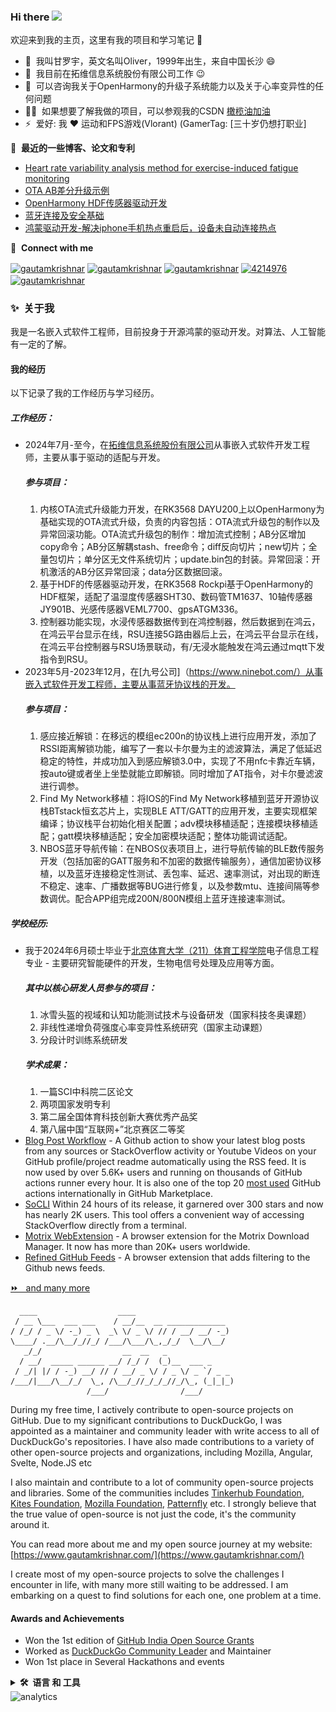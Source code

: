 ### Hi there <a href="https://www.gautamkrishnar.com/"><img src="https://media.giphy.com/media/hvRJCLFzcasrR4ia7z/giphy.gif" width="5%"></a>
欢迎来到我的主页，这里有我的项目和学习笔记 :rofl:

- 🔭 &nbsp;我叫甘罗宇，英文名叫Oliver，1999年出生，来自中国长沙 :smile:
- 🌱 &nbsp;我目前在拓维信息系统股份有限公司工作 :wink:
- 💬 &nbsp;可以咨询我关于OpenHarmony的升级子系统能力以及关于心率变异性的任何问题
- 👨‍💻 &nbsp;如果想要了解我做的项目，可以参观我的CSDN [橄榄油加油](https://blog.csdn.net/weixin_62941746?type=blog)
- ⚡ &nbsp;爱好: 我 :heart: 运动和FPS游戏(Vlorant) (GamerTag: [三十岁仍想打职业]

📕 &nbsp;**最近的一些博客、论文和专利**
<!-- BLOG-POST-LIST:START -->
- [Heart rate variability analysis method for exercise-induced fatigue monitoring](https://www.sciencedirect.com/science/article/abs/pii/S1746809424000247)
- [OTA AB差分升级示例](https://blog.csdn.net/weixin_62941746/article/details/144419107?spm=1001.2014.3001.5502)
- [OpenHarmony HDF传感器驱动开发](https://blog.csdn.net/weixin_62941746/article/details/143566898?spm=1001.2014.3001.5502)
- [蓝牙连接及安全基础](https://blog.csdn.net/weixin_62941746/article/details/131833542?spm=1001.2014.3001.5502)
- [鸿蒙驱动开发-解决iphone手机热点重启后，设备未自动连接热点](https://blog.csdn.net/weixin_62941746/article/details/140991425?spm=1001.2014.3001.5502)
<!-- BLOG-POST-LIST:END -->

🔗 &nbsp;**Connect with me**
<p align="left">
<a href="https://dev.to/gautamkrishnar" target="blank"><img align="center" src="https://cdn.jsdelivr.net/npm/simple-icons@3.0.1/icons/dev-dot-to.svg" alt="gautamkrishnar" height="30" width="40" /></a>
<a href="https://twitter.com/gautamkrishnar" target="blank"><img align="center" src="https://raw.githubusercontent.com/rahuldkjain/github-profile-readme-generator/master/src/images/icons/Social/twitter.svg" alt="gautamkrishnar" height="30" width="40" /></a>
<a href="https://linkedin.com/in/gautamkrishnar" target="blank"><img align="center" src="https://raw.githubusercontent.com/rahuldkjain/github-profile-readme-generator/master/src/images/icons/Social/linked-in-alt.svg" alt="gautamkrishnar" height="30" width="40" /></a>
<a href="https://stackoverflow.com/users/4214976" target="blank"><img align="center" src="https://raw.githubusercontent.com/rahuldkjain/github-profile-readme-generator/master/src/images/icons/Social/stack-overflow.svg" alt="4214976" height="30" width="40" /></a>
<a href="https://instagram.com/gautamkrishnar" target="blank"><img align="center" src="https://raw.githubusercontent.com/rahuldkjain/github-profile-readme-generator/master/src/images/icons/Social/instagram.svg" alt="gautamkrishnar" height="30" width="40" /></a>

### ✨&nbsp; 关于我

我是一名嵌入式软件工程师，目前投身于开源鸿蒙的驱动开发。对算法、人工智能有一定的了解。


#### 我的经历
以下记录了我的工作经历与学习经历。
##### 工作经历：
- 2024年7月-至今，在[拓维信息系统股份有限公司](https://www.talkweb.com.cn/)从事嵌入式软件开发工程师，主要从事于驱动的适配与开发。
  ##### 参与项目：
  1. 内核OTA流式升级能力开发，在RK3568 DAYU200上以OpenHarmony为基础实现的OTA流式升级，负责的内容包括：OTA流式升级包的制作以及异常回滚功能。OTA流式升级包的制作：增加流式控制；AB分区增加copy命令；AB分区解耦stash、free命令；diff反向切片；new切片；全量包切片；单分区无文件系统切片；update.bin包的封装。异常回滚：开机激活的AB分区异常回滚；data分区数据回滚。
  2. 基于HDF的传感器驱动开发，在RK3568 Rockpi基于OpenHarmony的HDF框架，适配了温湿度传感器SHT30、数码管TM1637、10轴传感器JY901B、光感传感器VEML7700、gpsATGM336。
  3. 控制器功能实现，水浸传感器数据传到在鸿控制器，然后数据到在鸿云，在鸿云平台显示在线，RSU连接5G路由器后上云，在鸿云平台显示在线，在鸿云平台控制器与RSU场景联动，有/无浸水能触发在鸿云通过mqtt下发指令到RSU。
- 2023年5月-2023年12月，在[九号公司]（https://www.ninebot.com/）从事嵌入式软件开发工程师，主要从事蓝牙协议栈的开发。
  ##### 参与项目：
  1. 感应接近解锁：在移远的模组ec200n的协议栈上进行应用开发，添加了RSSI距离解锁功能，编写了一套以卡尔曼为主的滤波算法，满足了低延迟稳定的特性，并成功加⼊到感应解锁3.0中，实现了不用nfc卡靠近车辆，按auto键或者坐上坐垫就能立即解锁。同时增加了AT指令，对卡尔曼滤波进行调参。
  2. Find My Network移植：将IOS的Find My Network移植到蓝牙开源协议栈BTstack恒玄芯片上，实现BLE ATT/GATT的应用开发，主要实现框架编译；协议栈平台初始化相关配置；adv模块移植适配；连接模块移植适配；gatt模块移植适配；安全加密模块适配；整体功能调试适配。
  3. NBOS蓝牙导航传输：在NBOS仪表项目上，进行导航传输的BLE数传服务开发（包括加密的GATT服务和不加密的数据传输服务），通信加密协议移植，以及蓝牙连接稳定性测试、丢包率、延迟、速率测试，对出现的断连不稳定、速率、广播数据等BUG进行修复，以及参数mtu、连接间隔等参数调优。配合APP组完成200N/800N模组上蓝牙连接速率测试。
##### 学校经历:
- 我于2024年6月硕士毕业于[北京体育大学（211）体育工程学院](https://sse.bsu.edu.cn/index.htm)电子信息工程专业 - 主要研究智能硬件的开发，生物电信号处理及应用等方面。
  ##### 其中以核心研发人员参与的项目：
  1. 冰雪头盔的视域和认知功能测试技术与设备研发（国家科技冬奥课题）
  2. 非线性递增负荷强度心率变异性系统研究（国家主动课题）
  3. 分段计时训练系统研发
  ##### 学术成果：
  1. 一篇SCI中科院二区论文
  2. 两项国家发明专利
  3. 第二届全国体育科技创新大赛优秀产品奖
  4. 第八届中国“互联网+”北京赛区二等奖
- [Blog Post Workflow](https://github.com/gautamkrishnar/blog-post-workflow) - A Github action to show your latest blog posts from any sources or StackOverflow activity or Youtube Videos on your GitHub profile/project readme automatically using the RSS feed. It is now used by over 5.6K+ users and running on thousands of GitHub actions runner every hour. It is also one of the top 20 [most used](https://github.com/marketplace?category=&query=sort%3Apopularity-desc&type=actions&verification=) GitHub actions internationally in GitHub Marketplace.
-  [SoCLI](https://github.com/gautamkrishnar/socli) Within 24 hours of its release, it garnered over 300 stars and now has nearly 2K users. This tool offers a convenient way of accessing StackOverflow directly from a terminal.
- [Motrix WebExtension](https://github.com/gautamkrishnar/motrix-webextension) - A browser extension for the Motrix Download Manager. It now has more than 20K+ users worldwide.
- [Refined GitHub Feeds](https://github.com/gautamkrishnar/refined-github-feeds) - A browser extension that adds filtering to the Github news feeds. 

[⏩ &nbsp; and many more](https://github.com/gautamkrishnar?tab=repositories&q=&type=source&language=&sort=stargazers) 

```
  ____                  ____                      
 / __ \___  ___ ___    / __/__  __ _____________  
/ /_/ / _ \/ -_) _ \  _\ \/ _ \/ // / __/ __/ -_) 
\____/ .__/\__/_//_/ /___/\___/\_,_/_/  \__/\__/  
   _/_/                  __  __   _               
  / __/  _____ ______ __/ /_/ /  (_)__  ___ _     
 / _/| |/ / -_) __/ // / __/ _ \/ / _ \/ _ `/ _ _ 
/___/|___/\__/_/  \_, /\__/_//_/_/_//_/\_, (_|_|_)
                 /___/                /___/       
```

During my free time, I actively contribute to open-source projects on GitHub. Due to my significant contributions to DuckDuckGo, I was appointed as a maintainer and community leader with write access to all of DuckDuckGo's repositories. I have also made contributions to a variety of other open-source projects and organizations, including Mozilla, Angular, Svelte, Node.JS etc
  
I also maintain and contribute to a lot of community open-source projects and libraries. Some of the communities includes [Tinkerhub Foundation](https://tinkerhub.org/), [Kites Foundation](https://kitesfoundation.org/), [Mozilla Foundation](https://foundation.mozilla.org/en/), [Patternfly](https://www.patternfly.org/) etc. I strongly believe that the true value of open-source is not just the code, it's the community around it.

You can read more about me and my open source journey at my website: [https://www.gautamkrishnar.com/](https://www.gautamkrishnar.com/)

I create most of my open-source projects to solve the challenges I encounter in life, with many more still waiting to be addressed. I am embarking on a quest to find solutions for each one, one problem at a time.

#### Awards and Achievements
- Won the 1st edition of [GitHub India Open Source Grants](https://github.blog/2021-09-12-recipients-open-source-grants-github-sponsors-india/)
- Worked as [DuckDuckGo Community Leader](https://web.archive.org/web/20210727164606/https://help.duckduckgo.com/community/community-leaders/) and Maintainer
- Won 1st place in Several Hackathons and events
  
<details>
  <summary><b>🛠️&nbsp;&nbsp;语言&nbsp;和&nbsp;工具</b></summary>
  <br/>
  <p align="left"> <a href="https://www.cprogramming.com/" target="_blank"> <img src="https://raw.githubusercontent.com/devicons/devicon/master/icons/c/c-original.svg" alt="c" width="40" height="40"/> </a> <a href="https://www.w3schools.com/cpp/" target="_blank"> <img src="https://raw.githubusercontent.com/devicons/devicon/master/icons/cplusplus/cplusplus-original.svg" alt="cplusplus" width="40" height="40"/> </a> <a href="https://www.linux.org/" target="_blank"> <img src="https://raw.githubusercontent.com/devicons/devicon/master/icons/linux/linux-original.svg" alt="linux" width="40" height="40"/> </a> <a href="https://www.mongodb.com/" target="_blank"> <img src="https://raw.githubusercontent.com/devicons/devicon/master/icons/mongodb/mongodb-original-wordmark.svg" alt="mongodb" width="40" height="40"/> </a> <a href="https://www.python.org" target="_blank"> <img src="https://raw.githubusercontent.com/devicons/devicon/master/icons/python/python-original.svg" alt="python" width="40" height="40"/> </a> <a href="https://git-scm.com/" target="_blank"> <img src="https://www.vectorlogo.zone/logos/git-scm/git-scm-icon.svg" alt="git" width="40" height="40"/> </a> </p>

</details>

<img alt='analytics' src='https://profile-counter.glitch.me/gautamkrishnar/count.svg' width='0px'>
